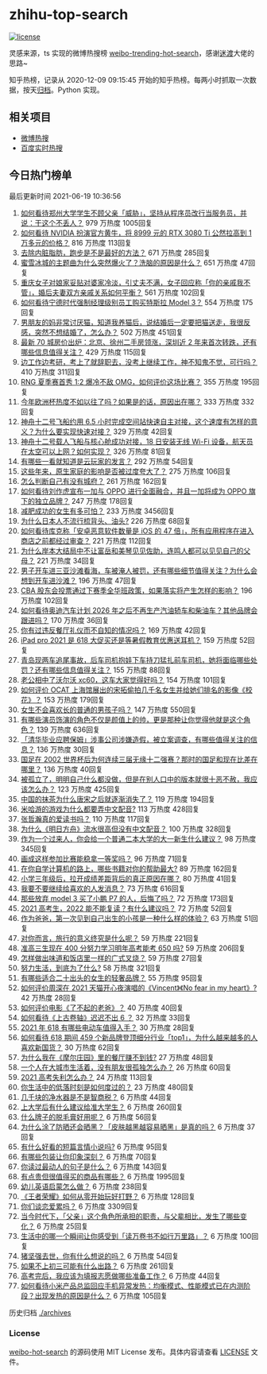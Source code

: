# zhihu-top-search

[![license](https://img.shields.io/github/license/Arrackisarookie/zhihu-top-search)](https://github.com/Arrackisarookie/zhihu-top-search/blob/master/LICENSE)

灵感来源，ts 实现的微博热搜榜 [weibo-trending-hot-search](https://github.com/justjavac/weibo-trending-hot-search)，感谢[迷渡](https://github.com/justjavac)大佬的思路~

知乎热榜，记录从 2020-12-09 09:15:45 开始的知乎热榜。每两小时抓取一次数据，按天[归档](./archives)。Python 实现。

## 相关项目
+ [微博热搜](https://github.com/Arrackisarookie/weibo-hot-search)
+ [百度实时热搜](https://github.com/Arrackisarookie/baidu-hot-search)

## 今日热门榜单

<!-- Rank Begin -->

最后更新时间 2021-06-19 10:36:56

1. [如何看待郑州大学学生不顾父亲「威胁」，坚持从程序员改行当服务员，并说：干这个不丢人？](https://www.zhihu.com/question/465534726) 979 万热度 1005回复
1. [如何看待 NVIDIA 扮演官方黄牛，将 8999 元的 RTX 3080 Ti 公然拉高到 1 万多元的价格？](https://www.zhihu.com/question/465351692) 816 万热度 113回复
1. [去除内脏脂肪，跑步是不是最好的方法？](https://www.zhihu.com/question/427095682) 671 万热度 285回复
1. [蜜雪冰城的主题曲为什么突然爆火了？洗脑的原因是什么？](https://www.zhihu.com/question/464996660) 651 万热度 47回复
1. [重庆女子对娘家妥贴对婆家冷淡，引丈夫不满，女子回应称「你的亲戚我不管」，婚后夫妻双方亲戚关系如何平衡？](https://www.zhihu.com/question/465303509) 561 万热度 102回复
1. [如何看待宁德时代强制经理级别员工购买特斯拉 Model 3？](https://www.zhihu.com/question/465498143) 554 万热度 175回复
1. [男朋友的妈非常讨厌猫，知道我养猫后，说结婚后一定要把猫送走，我很反感，突然不想结婚了，怎么办？](https://www.zhihu.com/question/458232041) 502 万热度 451回复
1. [最新 70 城房价出炉：北京、徐州二手房领涨，深圳近 2 年来首次转跌，还有哪些信息值得关注？](https://www.zhihu.com/question/465523037) 429 万热度 115回复
1. [边工作边考研，考上了就辞职去，没考上继续工作，神不知鬼不觉，可行吗？](https://www.zhihu.com/question/324039053) 410 万热度 311回复
1. [RNG 夏季赛首秀 1:2 爆冷不敌 OMG，如何评价这场比赛？](https://www.zhihu.com/question/465769063) 355 万热度 195回复
1. [今年欧洲杯热度不如以往了吗？如果是的话，原因出在哪？](https://www.zhihu.com/question/464561713) 333 万热度 332回复
1. [神舟十二号飞船约用 6.5 小时完成空间站快速自主对接，这个速度有怎样的意义？为什么要实现快速对接？](https://www.zhihu.com/question/465622134) 329 万热度 42回复
1. [神舟十二号载人飞船与核心舱成功对接，18 日安装无线 Wi-Fi 设备，航天员在太空可以上网？如何实现？](https://www.zhihu.com/question/465721875) 326 万热度 81回复
1. [有哪些一看就知道是云玩家的发言？](https://www.zhihu.com/question/458895664) 292 万热度 54回复
1. [这些年来，原生家庭的影响是否被过度夸大了？](https://www.zhihu.com/question/465550203) 275 万热度 106回复
1. [怎么判断自己有没有城府？](https://www.zhihu.com/question/275606514) 261 万热度 162回复
1. [如何看待刘作虎宣布一加与 OPPO 进行全面融合，并且一加将成为 OPPO 旗下的独立品牌？](https://www.zhihu.com/question/465399919) 247 万热度 178回复
1. [减肥成功的女生有多可怕？](https://www.zhihu.com/question/286406704) 233 万热度 3456回复
1. [为什么日本人不流行梳背头、油头?](https://www.zhihu.com/question/335817516) 226 万热度 68回复
1. [如何看待库克称「安卓恶意软件数量是 iOS 的 47 倍」，所有应用程序在进入商店之前都经过审查？](https://www.zhihu.com/question/465597634) 221 万热度 112回复
1. [为什么岸本大结局中不让富岳和美琴见见佐助，连鸣人都可以见见自己的父母？](https://www.zhihu.com/question/463875382) 221 万热度 34回复
1. [男子开车进三亚沙滩看海，车被淹人被罚，还有哪些细节值得关注？为什么会想到开车进沙滩？](https://www.zhihu.com/question/465091122) 196 万热度 47回复
1. [CBA 股东会投票通过下赛季全华班政策，如果落实将产生怎样的影响？](https://www.zhihu.com/question/465741384) 196 万热度 102回复
1. [如何看待奥迪汽车计划 2026 年之后不再生产汽油轿车和柴油车？其他品牌会跟进吗？](https://www.zhihu.com/question/465729299) 170 万热度 36回复
1. [你有过违反餐厅礼仪而不自知的情况吗？](https://www.zhihu.com/question/465084914) 169 万热度 42回复
1. [iPad pro 2021 是 618 大促买还是等暑假教育优惠送耳机？](https://www.zhihu.com/question/455896469) 159 万热度 52回复
1. [青岛现两车追尾事故，后车司机抱娃下车持刀猛扎前车司机，她将面临哪些处罚？还有哪些信息值得关注？](https://www.zhihu.com/question/465539331) 155 万热度 88回复
1. [老公相中了沃尔沃 xc60，这车大家觉得好吗？](https://www.zhihu.com/question/423496101) 154 万热度 101回复
1. [如何评价 OCAT 上海馆展出的宋拓偷拍几千名女生并给她们排名的影像《校花》？](https://www.zhihu.com/question/464804506) 153 万热度 179回复
1. [女生不会喜欢长的普通的男孩子吗？](https://www.zhihu.com/question/463537285) 147 万热度 550回复
1. [有哪些演员饰演的角色不仅是颜值上的帅，更是那种让你觉得他就是这个角色？](https://www.zhihu.com/question/464498742) 139 万热度 636回复
1. [「清华毕业应聘保姆」涉事公司涉嫌造假，被立案调查，有哪些值得关注的信息？](https://www.zhihu.com/question/465302863) 136 万热度 30回复
1. [国足在 2002 世界杯后为何连续三届无缘十二强赛？那时的国足和现在比差在哪里？](https://www.zhihu.com/question/465257051) 136 万热度 40回复
1. [被孤立了，明明自己什么都没做，但是在别人口中的版本就很十恶不赦，我应该怎么办？](https://www.zhihu.com/question/462683611) 123 万热度 425回复
1. [中国的抹茶为什么唐宋之后就逐渐消失了？](https://www.zhihu.com/question/22132630) 119 万热度 194回复
1. [米哈游的游戏为什么都要弄中文配音?](https://www.zhihu.com/question/464834809) 113 万热度 428回复
1. [张哲瀚真的爱读书吗？](https://www.zhihu.com/question/464735151) 110 万热度 117回复
1. [为什么《明日方舟》流水很高但没有中文配音？](https://www.zhihu.com/question/456723907) 100 万热度 328回复
1. [作为一个过来人，你会给一个普通二本大学的大一新生什么建议？](https://www.zhihu.com/question/344637747) 98 万热度 345回复
1. [画成这样参加比赛能稳拿一等奖吗？](https://www.zhihu.com/question/460339045) 96 万热度 71回复
1. [在你自学计算机的路上，哪些书籍对你的帮助最大?](https://www.zhihu.com/question/421913237) 89 万热度 162回复
1. [小学三年级后，拉开成绩差距背后的真正原因在哪？](https://www.zhihu.com/question/459347986) 80 万热度 41回复
1. [我要不要继续给喜欢的人发消息？](https://www.zhihu.com/question/378353180) 73 万热度 616回复
1. [那些放弃 model 3 买了小鹏 P7 的人，后悔了吗？](https://www.zhihu.com/question/465497314) 72 万热度 173回复
1. [2021 高考生，2022 能不能复读？有什么建议吗？](https://www.zhihu.com/question/406923647) 72 万热度 52回复
1. [作为爸爸，第一次见到自己出生的小孩是一种什么样的体验？](https://www.zhihu.com/question/352453251) 63 万热度 51回复
1. [对你而言，旅行的意义终究是什么呢？](https://www.zhihu.com/question/463033557) 59 万热度 221回复
1. [准高三生现在 400 分努力学习明年高考能考 650 吗?](https://www.zhihu.com/question/464324966) 59 万热度 206回复
1. [怎样做出味道和饭店里一样的广式叉烧？](https://www.zhihu.com/question/39424451) 59 万热度 27回复
1. [努力生活，到底为了什么?](https://www.zhihu.com/question/463790191) 58 万热度 321回复
1. [有哪些适合二十出头的女生的轻奢品牌？](https://www.zhihu.com/question/50108354) 55 万热度 95回复
1. [如何评价周深在 2021 天猫开心夜演唱的《Vincent》《No fear in my heart》?](https://www.zhihu.com/question/465520401) 42 万热度 28回复
1. [如何评价电影《了不起的老爸》？](https://www.zhihu.com/question/452034545) 40 万热度 40回复
1. [如何看待《上古卷轴》迟迟不出 6 ？](https://www.zhihu.com/question/428760134) 32 万热度 33回复
1. [2021 年 618 有哪些电动车值得入手？](https://www.zhihu.com/question/459895976) 30 万热度 28回复
1. [如何看待 618 期间 459 个新品牌登顶细分行业「top1」，为什么越来越多的人喜欢新国货？](https://www.zhihu.com/question/465576651) 30 万热度 62回复
1. [为什么我在《摩尔庄园》里的餐厅赚不到钱?](https://www.zhihu.com/question/464607513) 27 万热度 48回复
1. [一个人在大城市生活着，没有朋友很孤独怎么办？](https://www.zhihu.com/question/33276612) 26 万热度 60回复
1. [2021 高考失利怎么办？](https://www.zhihu.com/question/463989277) 24 万热度 113回复
1. [你生活中的低落时刻是如何度过的？](https://www.zhihu.com/question/463532570) 23 万热度 480回复
1. [几千块的净水器是不是智商税？](https://www.zhihu.com/question/312697336) 6 万热度 44回复
1. [上大学后有什么建议给准大学生？](https://www.zhihu.com/question/49396543) 6 万热度 260回复
1. [什么牌子的脱毛膏好用呢？](https://www.zhihu.com/question/20299398) 6 万热度 56回复
1. [为什么涂了防晒还会晒黑？「皮肤越黑越容易晒黑」是真的吗？](https://www.zhihu.com/question/464452373) 6 万热度 37回复
1. [有什么好看的短篇言情小说吗?](https://www.zhihu.com/question/330388045) 6 万热度 95回复
1. [有哪些包装让你印象深刻？](https://www.zhihu.com/question/465430655) 6 万热度 70回复
1. [你读过最动人的句子是什么？](https://www.zhihu.com/question/457277397) 6 万热度 143回复
1. [有点贵但很值得买的商品有哪些？](https://www.zhihu.com/question/23136740) 6 万热度 1995回复
1. [幼儿英语启蒙怎么做？](https://www.zhihu.com/question/284647318) 6 万热度 238回复
1. [《王者荣耀》如何从零开始玩好打野？](https://www.zhihu.com/question/311865436) 6 万热度 128回复
1. [你们谈恋爱累吗？](https://www.zhihu.com/question/399471584) 6 万热度 3309回复
1. [当今时代下，「父亲」这个角色所承担的职责，与父辈相比，发生了哪些变化？](https://www.zhihu.com/question/464399707) 6 万热度 25回复
1. [生活中的哪一个瞬间让你感受到「读万卷书不如行万里路」？](https://www.zhihu.com/question/465112962) 6 万热度 100回复
1. [猪坚强去世，你有什么想说的吗？](https://www.zhihu.com/question/465475186) 6 万热度 54回复
1. [如果不上初三可能有什么出路？](https://www.zhihu.com/question/464755406) 6 万热度 261回复
1. [高考完后，我应该为填报志愿做哪些准备工作？](https://www.zhihu.com/question/463900577) 6 万热度 44回复
1. [如何看待小米产品总监回应手机异常发热：均衡模式、性能模式已在内测阶段？出现发热的原因是什么？](https://www.zhihu.com/question/465703667) 6 万热度 105回复
<!-- Rank End -->

历史归档 [./archives](./archives)

### License

[weibo-hot-search](https://github.com/Arrackisarookie/zhihu-top-search) 的源码使用 MIT License 发布。具体内容请查看 [LICENSE](./LICENSE) 文件。
